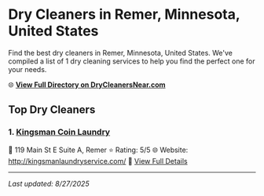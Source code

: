 # Dry Cleaners in Remer, Minnesota, United States

Find the best dry cleaners in Remer, Minnesota, United States. We've compiled a list of 1 dry cleaning services to help you find the perfect one for your needs.

🌐 **[View Full Directory on DryCleanersNear.com](https://drycleanersnear.com/city/US/Minnesota/Remer)**

## Top Dry Cleaners

### 1. [Kingsman Coin Laundry](https://drycleanersnear.com/dryCleaner/68882b25b8187460e0c662c3/kingsman-coin-laundry)
📍 119 Main St E Suite A, Remer
⭐ Rating: 5/5
🌐 Website: http://kingsmanlaundryservice.com/
🔗 [View Full Details](https://drycleanersnear.com/dryCleaner/68882b25b8187460e0c662c3/kingsman-coin-laundry)


---

*Last updated: 8/27/2025*
